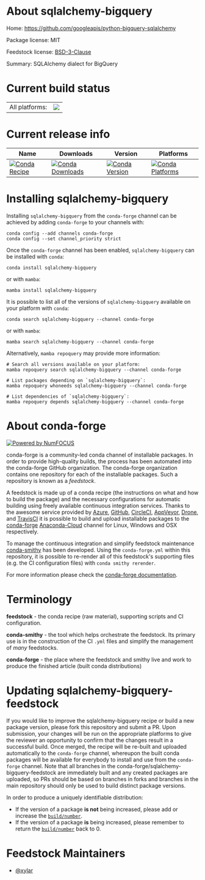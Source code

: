 About sqlalchemy-bigquery
=========================

Home: https://github.com/googleapis/python-bigquery-sqlalchemy

Package license: MIT

Feedstock license: [BSD-3-Clause](https://github.com/conda-forge/sqlalchemy-bigquery-feedstock/blob/main/LICENSE.txt)

Summary: SQLAlchemy dialect for BigQuery

Current build status
====================


<table><tr><td>All platforms:</td>
    <td>
      <a href="https://dev.azure.com/conda-forge/feedstock-builds/_build/latest?definitionId=15491&branchName=main">
        <img src="https://dev.azure.com/conda-forge/feedstock-builds/_apis/build/status/sqlalchemy-bigquery-feedstock?branchName=main">
      </a>
    </td>
  </tr>
</table>

Current release info
====================

| Name | Downloads | Version | Platforms |
| --- | --- | --- | --- |
| [![Conda Recipe](https://img.shields.io/badge/recipe-sqlalchemy--bigquery-green.svg)](https://anaconda.org/conda-forge/sqlalchemy-bigquery) | [![Conda Downloads](https://img.shields.io/conda/dn/conda-forge/sqlalchemy-bigquery.svg)](https://anaconda.org/conda-forge/sqlalchemy-bigquery) | [![Conda Version](https://img.shields.io/conda/vn/conda-forge/sqlalchemy-bigquery.svg)](https://anaconda.org/conda-forge/sqlalchemy-bigquery) | [![Conda Platforms](https://img.shields.io/conda/pn/conda-forge/sqlalchemy-bigquery.svg)](https://anaconda.org/conda-forge/sqlalchemy-bigquery) |

Installing sqlalchemy-bigquery
==============================

Installing `sqlalchemy-bigquery` from the `conda-forge` channel can be achieved by adding `conda-forge` to your channels with:

```
conda config --add channels conda-forge
conda config --set channel_priority strict
```

Once the `conda-forge` channel has been enabled, `sqlalchemy-bigquery` can be installed with `conda`:

```
conda install sqlalchemy-bigquery
```

or with `mamba`:

```
mamba install sqlalchemy-bigquery
```

It is possible to list all of the versions of `sqlalchemy-bigquery` available on your platform with `conda`:

```
conda search sqlalchemy-bigquery --channel conda-forge
```

or with `mamba`:

```
mamba search sqlalchemy-bigquery --channel conda-forge
```

Alternatively, `mamba repoquery` may provide more information:

```
# Search all versions available on your platform:
mamba repoquery search sqlalchemy-bigquery --channel conda-forge

# List packages depending on `sqlalchemy-bigquery`:
mamba repoquery whoneeds sqlalchemy-bigquery --channel conda-forge

# List dependencies of `sqlalchemy-bigquery`:
mamba repoquery depends sqlalchemy-bigquery --channel conda-forge
```


About conda-forge
=================

[![Powered by
NumFOCUS](https://img.shields.io/badge/powered%20by-NumFOCUS-orange.svg?style=flat&colorA=E1523D&colorB=007D8A)](https://numfocus.org)

conda-forge is a community-led conda channel of installable packages.
In order to provide high-quality builds, the process has been automated into the
conda-forge GitHub organization. The conda-forge organization contains one repository
for each of the installable packages. Such a repository is known as a *feedstock*.

A feedstock is made up of a conda recipe (the instructions on what and how to build
the package) and the necessary configurations for automatic building using freely
available continuous integration services. Thanks to the awesome service provided by
[Azure](https://azure.microsoft.com/en-us/services/devops/), [GitHub](https://github.com/),
[CircleCI](https://circleci.com/), [AppVeyor](https://www.appveyor.com/),
[Drone](https://cloud.drone.io/welcome), and [TravisCI](https://travis-ci.com/)
it is possible to build and upload installable packages to the
[conda-forge](https://anaconda.org/conda-forge) [Anaconda-Cloud](https://anaconda.org/)
channel for Linux, Windows and OSX respectively.

To manage the continuous integration and simplify feedstock maintenance
[conda-smithy](https://github.com/conda-forge/conda-smithy) has been developed.
Using the ``conda-forge.yml`` within this repository, it is possible to re-render all of
this feedstock's supporting files (e.g. the CI configuration files) with ``conda smithy rerender``.

For more information please check the [conda-forge documentation](https://conda-forge.org/docs/).

Terminology
===========

**feedstock** - the conda recipe (raw material), supporting scripts and CI configuration.

**conda-smithy** - the tool which helps orchestrate the feedstock.
                   Its primary use is in the construction of the CI ``.yml`` files
                   and simplify the management of *many* feedstocks.

**conda-forge** - the place where the feedstock and smithy live and work to
                  produce the finished article (built conda distributions)


Updating sqlalchemy-bigquery-feedstock
======================================

If you would like to improve the sqlalchemy-bigquery recipe or build a new
package version, please fork this repository and submit a PR. Upon submission,
your changes will be run on the appropriate platforms to give the reviewer an
opportunity to confirm that the changes result in a successful build. Once
merged, the recipe will be re-built and uploaded automatically to the
`conda-forge` channel, whereupon the built conda packages will be available for
everybody to install and use from the `conda-forge` channel.
Note that all branches in the conda-forge/sqlalchemy-bigquery-feedstock are
immediately built and any created packages are uploaded, so PRs should be based
on branches in forks and branches in the main repository should only be used to
build distinct package versions.

In order to produce a uniquely identifiable distribution:
 * If the version of a package **is not** being increased, please add or increase
   the [``build/number``](https://docs.conda.io/projects/conda-build/en/latest/resources/define-metadata.html#build-number-and-string).
 * If the version of a package **is** being increased, please remember to return
   the [``build/number``](https://docs.conda.io/projects/conda-build/en/latest/resources/define-metadata.html#build-number-and-string)
   back to 0.

Feedstock Maintainers
=====================

* [@xylar](https://github.com/xylar/)

